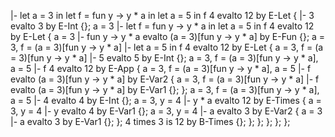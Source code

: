 |- let a = 3 in let f = fun y -> y * a in let a = 5 in f 4 evalto 12 by E-Let {
    |- 3 evalto 3 by E-Int {};
    a = 3 |- let f = fun y -> y * a in let a = 5 in f 4 evalto 12 by E-Let {
        a = 3 |- fun y -> y * a evalto (a = 3)[fun y -> y * a] by E-Fun {};
        a = 3, f = (a = 3)[fun y -> y * a] |- let a = 5 in f 4 evalto 12 by E-Let {
            a = 3, f = (a = 3)[fun y -> y * a] |- 5 evalto 5 by E-Int {};
            a = 3, f = (a = 3)[fun y -> y * a], a = 5 |- f 4 evalto 12 by E-App {
                a = 3, f = (a = 3)[fun y -> y * a], a = 5 |- f evalto (a = 3)[fun y -> y * a] by E-Var2 {
                    a = 3, f = (a = 3)[fun y -> y * a] |- f evalto (a = 3)[fun y -> y * a] by E-Var1 {};
                };
                a = 3, f = (a = 3)[fun y -> y * a], a = 5 |- 4 evalto 4 by E-Int {};
                a = 3, y = 4 |-  y * a evalto 12 by E-Times {
                    a = 3, y = 4 |- y evalto 4 by E-Var1 {};
                    a = 3, y = 4 |- a evalto 3 by E-Var2 {
                        a = 3 |- a evalto 3 by E-Var1 {};
                    };
                    4 times 3 is 12 by B-Times {};
                };
            };
        };
    };
};